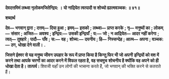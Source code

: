 **देवदत्तमिमं लब्ध्वा नृलोकमजितेन्द्रिय: ।** **यो नाद्रियेत त्वत्पादौ स शोच्यो ह्यात्मवञ्चक: ॥ ४१॥** 

**शब्दार्थ** 

**देव—** **भगवान् द्वारा** **; दत्तम्—** **दिया हुआ** **; इमम्—** **इसको** **; लब्ध्वा—** **प्राप्त करके** **; नृ—** **मनुष्यों का** **; लोकम्—** **संसार** **; अजित—** **अवश्य** **; इन्द्रिय:—** **उसकी इन्द्रियाँ** **; य:—** **जो** **; न आद्रियेत—** **आदर नहीं करेगा** **; त्वत्—** **तुश्हारे** **; पादौ—** **पाँव** **; स:—** **वह** **;** **शोच्य:—** **दयनीय** **; हि—** **निस्सन्देह** **; आत्म—** **अपना** **; वञ्चक:—** **ठग, धोखा देने वाली।** **.** 

**जिसने ईश्वर से यह मनुष्य जीवन उपहार के रूप में प्राप्त किया है किन्तु फिर भी जो अपनी** **इन्द्रियों को वश में करने तथा आपके चरणों का आदर करने में विफल रहता है, वह सचमुच** **शोचनीय है क्योंकि वह अपने को ही धोखा देता है।** **तात्पर्य :** शिवजी यहाँ उन लोगों की भत्र्सना करते हैं, जो भगवान् की भक्ति करने से कतराते हैं।  